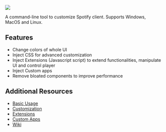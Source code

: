 ![](https://cdn.jsdelivr.net/gh/jakublevy/chocopkgs/spicetify-cli/logo.png)

A command-line tool to customize Spotify client. Supports Windows, MacOS and Linux.

## Features
* Change colors of whole UI
* Inject CSS for advanced customization
* Inject Extensions (Javascript script) to extend functionalities, manipulate UI and control player
* Inject Custom apps
* Remove bloated components to improve performance

## Additional Resources
* [Basic Usage](https://github.com/khanhas/spicetify-cli/wiki/Basic-Usage)
* [Customization](https://github.com/khanhas/spicetify-cli/wiki/Customization)
* [Extensions](https://github.com/khanhas/spicetify-cli/wiki/Extensions)
* [Custom Apps](https://github.com/khanhas/spicetify-cli/wiki/Custom-Apps)
* [Wiki](https://github.com/khanhas/spicetify-cli/wiki)